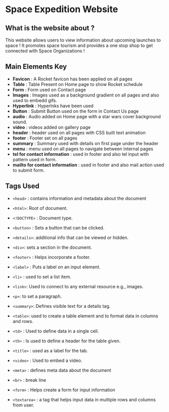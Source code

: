 # Space Expedition Website

## What is the website about ?

This website allows users to view information about upcoming launches to space ! It promotes space tourism and provides a one stop shop to get connected with Space Organizations !

## Main Elements Key

- **Favicon** : A Rocket favicon has been applied on all pages 
- **Table** : Table Present on Home page to show Rocket schedule
- **Form** : Form used on Contact page 
- **Images** : Images used as a background gradient on all pages and also used to embedd gifs.
- **Hyperlink** : Hyperlnks have been used
- **Button** : Submit Button used on the form in Contact Us page
- **audio** : Audio added on Home page with a star wars cover background sound.
- **video** : videos added on gallery page
- **header** : header used on all pages with CSS built text animation
- **footer** : Footer set on all pages
- **summary** : Summary used with details on first page under the header
- **menu** : menu used on all pages to navigate between internal pages
- **tel for contact information** : used in footer and also tel input with pattern used in form.
- **mailto for contact information** : used in footer and also mail action used to submit form.




## Tags Used

- `<head>` : contains information and metadata about the document
- `<html>`: Root of document.

- `<!DOCTYPE>` : Document type.

- `<button>` : Sets a button that can be clicked.

- `<details>`: additional info that can be viewed or hidden.
- `<div>`: sets a section in the document.
- `<footer>` : Helps incorporate a footer.
- `<label>` : Puts a label on an input element.
- `<li>` : used to set a list item.
- `<link>`: Used to connect to any external resource e.g., images.
- `<p>`: to set a paragraph.
- `<summary>`: Defines visible text for a details tag.
- `<table>`: used to create a table element and to format data in columns and rows.
- `<td>` : Used to define data in a single cell.
- `<th>` : Is used to define a header for the table given.
- `<title>` : used as a label for the tab.
- `<video>` : Used to embed a video.
- `<meta>` : defines meta data about the document
- `<br>`  : break line 
- `<form>` : Helps create a form for input information 
- `<textarea>` : a tag that helps input data in multiple rows and columns from user.
